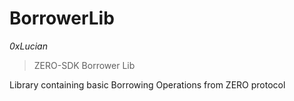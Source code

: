 # BorrowerLib

*0xLucian*

> ZERO-SDK Borrower Lib

Library containing basic Borrowing Operations from ZERO protocol





